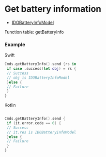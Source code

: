 # Get battery information 
* [IDOBatteryInfoModel](../model/IDOBatteryInfoModel.md)

Function table: getBatteryInfo

### Example 

Swift
```swift
Cmds.getBatteryInfo().send {rs in 
 if case .success(let obj) = rs {
 // Success
 // obj is IDOBatteryInfoModel
 }else {
 // Failure
 }
}
```

Kotlin
```kotlin
 
Cmds.getBatteryInfo().send {
 if (it.error.code == 0) {
 // Success
 // it.res is IDOBatteryInfoModel
 }else {
 // Failure
 }
}
```
